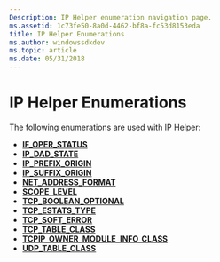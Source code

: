 ```yaml
---
Description: IP Helper enumeration navigation page.
ms.assetid: 1c73fe50-8a0d-4462-bf8a-fc53d8153eda
title: IP Helper Enumerations
ms.author: windowssdkdev
ms.topic: article
ms.date: 05/31/2018
---
```


# IP Helper Enumerations

The following enumerations are used with IP Helper:

-   [**IF\_OPER\_STATUS**](/windows/desktop/api/Ifdef/ne-ifdef-if_oper_status)
-   [**IP\_DAD\_STATE**](/windows/desktop/api/Nldef/ne-nldef-nl_dad_state)
-   [**IP\_PREFIX\_ORIGIN**](/windows/desktop/api/Nldef/ne-nldef-nl_prefix_origin)
-   [**IP\_SUFFIX\_ORIGIN**](/windows/desktop/api/Nldef/ne-nldef-nl_suffix_origin)
-   [**NET\_ADDRESS\_FORMAT**](/windows/desktop/api/Iphlpapi/ne-iphlpapi-net_address_format_)
-   [**SCOPE\_LEVEL**](/windows/desktop/api/Ws2def/ne-ws2def-scope_level)
-   [**TCP\_BOOLEAN\_OPTIONAL**](/windows/desktop/api/Tcpestats/ne-tcpestats-_tcp_boolean_optional)
-   [**TCP\_ESTATS\_TYPE**](/windows/desktop/api/Tcpestats/ne-tcpestats-tcp_estats_type)
-   [**TCP\_SOFT\_ERROR**](/windows/desktop/api/Tcpestats/ne-tcpestats-tcp_soft_error)
-   [**TCP\_TABLE\_CLASS**](/windows/desktop/api/Iprtrmib/ne-iprtrmib-_tcp_table_class)
-   [**TCPIP\_OWNER\_MODULE\_INFO\_CLASS**](/windows/desktop/api/Iprtrmib/ne-iprtrmib-_tcpip_owner_module_info_class)
-   [**UDP\_TABLE\_CLASS**](/windows/desktop/api/Iprtrmib/ne-iprtrmib-_udp_table_class)

 

 



